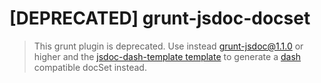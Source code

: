 # [DEPRECATED] grunt-jsdoc-docset

> This grunt plugin is deprecated. Use instead grunt-jsdoc@1.1.0 or higher and the [jsdoc-dash-template template](https://github.com/theasta/jsdoc-dash-template) to generate a [dash](https://kapeli.com/dash) compatible docSet instead.

